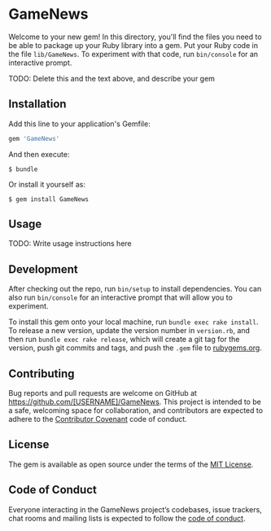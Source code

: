 # GameNews

Welcome to your new gem! In this directory, you'll find the files you need to be able to package up your Ruby library into a gem. Put your Ruby code in the file `lib/GameNews`. To experiment with that code, run `bin/console` for an interactive prompt.

TODO: Delete this and the text above, and describe your gem

## Installation

Add this line to your application's Gemfile:

```ruby
gem 'GameNews'
```

And then execute:

    $ bundle

Or install it yourself as:

    $ gem install GameNews

## Usage

TODO: Write usage instructions here

## Development

After checking out the repo, run `bin/setup` to install dependencies. You can also run `bin/console` for an interactive prompt that will allow you to experiment.

To install this gem onto your local machine, run `bundle exec rake install`. To release a new version, update the version number in `version.rb`, and then run `bundle exec rake release`, which will create a git tag for the version, push git commits and tags, and push the `.gem` file to [rubygems.org](https://rubygems.org).

## Contributing

Bug reports and pull requests are welcome on GitHub at https://github.com/[USERNAME]/GameNews. This project is intended to be a safe, welcoming space for collaboration, and contributors are expected to adhere to the [Contributor Covenant](http://contributor-covenant.org) code of conduct.

## License

The gem is available as open source under the terms of the [MIT License](https://opensource.org/licenses/MIT).

## Code of Conduct

Everyone interacting in the GameNews project’s codebases, issue trackers, chat rooms and mailing lists is expected to follow the [code of conduct](https://github.com/[USERNAME]/GameNews/blob/master/CODE_OF_CONDUCT.md).
